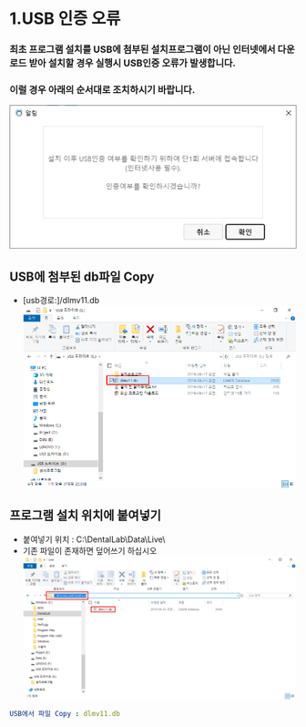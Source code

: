 # 1.USB 인증 오류

### 최초 프로그램 설치를 USB에 첨부된 설치프로그램이 아닌 인터넷에서 다운로드 받아 설치할 경우 실행시 USB인증 오류가 발생합니다.
### 이럴 경우 아래의 순서대로 조치하시기 바랍니다.

![site_name](img/install/프로그램실행_USB1회인증.png)

## USB에 첨부된 db파일 Copy
* [usb경로:]/dlmv11.db 
![site_name](img/install/usb_db_copy.png)


## 프로그램 설치 위치에 붙여넣기
* 붙여넣기 위치 : C:\DentalLab\Data\Live\
* 기존 파일이 존재하면 덮어쓰기 하십시오
![site_name](img/install/usb_db_copy2.png)

```yml
USB에서 파일 Copy : dlmv11.db 
```



